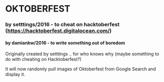 # OKTOBERFEST
### by setttings/2016 - to cheat on hacktoberfest (https://hacktoberfest.digitalocean.com/)
#### by damiankw/2016 - to write something out of boredom

Originally created by setttings .. for who knows why (maybe something to do with cheating on Hacktoberfest?)

It will now randomly pull images of Oktoberfest from Google Search and display it.
